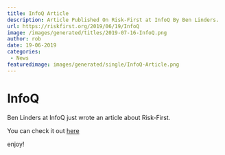 ```yaml
---
title: InfoQ Article
description: Article Published On Risk-First at InfoQ By Ben Linders.
url: https://riskfirst.org/2019/06/19/InfoQ
image: /images/generated/titles/2019-07-16-InfoQ.png
author: rob
date: 19-06-2019
categories:
 - News
featuredimage: images/generated/single/InfoQ-Article.png
---
```


# InfoQ

Ben Linders at InfoQ just wrote an article about Risk-First.  

You can check it out [here](https://www.infoq.com/articles/book-review-risk-free-software-development/)

enjoy!